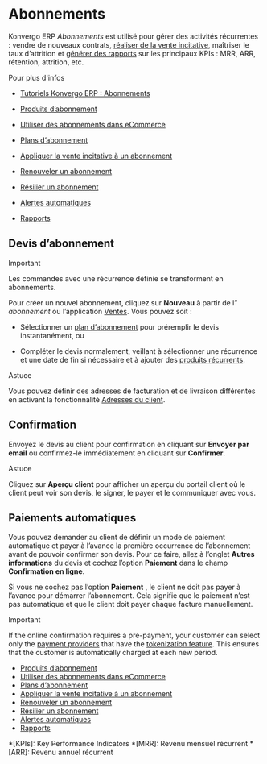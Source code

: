 # Abonnements

Konvergo ERP _Abonnements_ est utilisé pour gérer des activités récurrentes : vendre
de nouveaux contrats, [réaliser de la vente
incitative](subscriptions/upselling), maîtriser le taux d’attrition et
[générer des rapports](subscriptions/reports) sur les principaux KPIs :
MRR, ARR, rétention, attrition, etc.

<div class="alert alert-secondary">
<p class="alert-title">
Pour plus d'infos</p><ul>
<li><p><a href="https://www.odoo.com/slides/subscription-20">Tutoriels Konvergo ERP : Abonnements</a></p></li>
<li><p><a href="subscriptions/products">Produits d’abonnement</a></p></li>
<li><p><a href="subscriptions/ecommerce">Utiliser des abonnements dans eCommerce</a></p></li>
<li><p><a href="subscriptions/plans">Plans d’abonnement</a></p></li>
<li><p><a href="subscriptions/upselling">Appliquer la vente incitative à un abonnement</a></p></li>
<li><p><a href="subscriptions/renewals">Renouveler un abonnement</a></p></li>
<li><p><a href="subscriptions/closing">Résilier un abonnement</a></p></li>
<li><p><a href="subscriptions/automatic_alerts">Alertes automatiques</a></p></li>
<li><p><a href="subscriptions/reports">Rapports</a></p></li>
</ul>
</div>

## Devis d’abonnement

<div class="alert alert-warning">
<p class="alert-title">
Important</p><p>Les commandes avec une récurrence définie se transforment en abonnements.</p>
</div>

Pour créer un nouvel abonnement, cliquez sur **Nouveau** à partir de l”
_abonnement_ ou l’application [Ventes](../sales). Vous pouvez soit :

  * Sélectionner un [plan d’abonnement](subscriptions/plans) pour préremplir le devis instantanément, ou

  * Compléter le devis normalement, veillant à sélectionner une récurrence et une date de fin si nécessaire et à ajouter des [produits récurrents](subscriptions/products).

<div class="alert alert-info">
<p class="alert-title">
Astuce</p><p>Vous pouvez définir des adresses de facturation et de livraison différentes en activant la fonctionnalité <a href="../finance/accounting/customer_invoices/customer_addresses">Adresses du client</a>.</p>
</div>

## Confirmation

Envoyez le devis au client pour confirmation en cliquant sur **Envoyer par
email** ou confirmez-le immédiatement en cliquant sur **Confirmer**.

<div class="alert alert-info">
<p class="alert-title">
Astuce</p><p>Cliquez sur <b>Aperçu client</b> pour afficher un aperçu du portail client où le client peut voir son devis, le signer, le payer et le communiquer avec vous.</p>
</div>

## Paiements automatiques

Vous pouvez demander au client de définir un mode de paiement automatique et
payer à l’avance la première occurrence de l’abonnement avant de pouvoir
confirmer son devis. Pour ce faire, allez à l’onglet **Autres informations**
du devis et cochez l’option **Paiement** dans le champ **Confirmation en
ligne**.

Si vous ne cochez pas l’option **Paiement** , le client ne doit pas payer à
l’avance pour démarrer l’abonnement. Cela signifie que le paiement n’est pas
automatique et que le client doit payer chaque facture manuellement.

<div class="alert alert-warning">
<p class="alert-title">
Important</p><p>If the online confirmation requires a pre-payment, your customer can select only the
<a href="../finance/payment_providers#payment-providers-supported-providers"><span class="std std-ref">payment providers</span></a> that have the <a href="../finance/payment_providers#payment-providers-tokenization"><span class="std std-ref">tokenization
feature</span></a>. This ensures that the customer is automatically
charged at each new period.</p>
</div>

  * [Produits d’abonnement](subscriptions/products)
  * [Utiliser des abonnements dans eCommerce](subscriptions/ecommerce)
  * [Plans d’abonnement](subscriptions/plans)
  * [Appliquer la vente incitative à un abonnement](subscriptions/upselling)
  * [Renouveler un abonnement](subscriptions/renewals)
  * [Résilier un abonnement](subscriptions/closing)
  * [Alertes automatiques](subscriptions/automatic_alerts)
  * [Rapports](subscriptions/reports)

  *[KPIs]: Key Performance Indicators
  *[MRR]: Revenu mensuel récurrent
  *[ARR]: Revenu annuel récurrent

